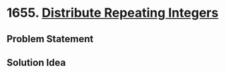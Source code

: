 # 1655. [Distribute Repeating Integers](https://leetcode.com/problems/distribute-repeating-integers)

## Problem Statement

## Solution Idea

